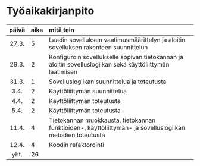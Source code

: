 # Työaikakirjanpito

| päivä | aika | mitä tein  |
| :----:|:-----| :-----|
| 27.3. | 5    | Laadin sovelluksen vaatimusmäärittelyn ja aloitin sovelluksen rakenteen suunnittelun |
| 29.3. | 2    | Konfiguroin sovellukselle sopivan tietokannan ja aloitin sovelluslogiikan sekä käyttöliittymän laatimisen |
| 31.3. | 1    | Sovelluslogiikan suunnittelua ja toteutusta |
| 3.4. | 2    | Käyttöliittymän suunnittelua |
| 4.4. | 2    | Käyttöliittymän toteutusta |
| 5.4. | 2    | Käyttöliittymän toteutusta |
| 11.4. | 4    | Tietokannan muokkausta, tietokannan funktioiden-, käyttöliittymän- ja sovelluslogiikan metodien toteutusta |
| 12.4. | 4    | Koodin refaktorointi |
| yht. | 26  |  |
